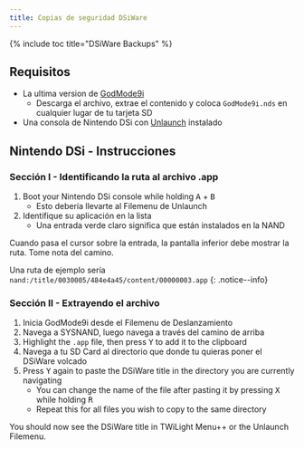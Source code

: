 ```yaml
---
title: Copias de seguridad DSiWare
---
```


{% include toc title="DSiWare Backups" %}

## Requisitos
- La ultima version de [GodMode9i](https://github.com/RocketRobz/godmode9i/releases)
   - Descarga el archivo, extrae el contenido y coloca `GodMode9i.nds` en cualquier lugar de tu tarjeta SD
- Una consola de Nintendo DSi con [Unlaunch](/unlaunch) instalado

## Nintendo DSi - Instrucciones

### Sección I - Identificando la ruta al archivo .app
1. Boot your Nintendo DSi console while holding <kbd class="face">A</kbd> + <kbd class="face">B</kbd>
   - Esto debería llevarte al Filemenu de Unlaunch
1. Identifique su aplicación en la lista
   - Una entrada verde claro significa que están instalados en la NAND

Cuando pasa el cursor sobre la entrada, la pantalla inferior debe mostrar la ruta. Tome nota del camino.

Una ruta de ejemplo sería `nand:/title/0030005/484e4a45/content/00000003.app`
{: .notice--info}

### Sección II - Extrayendo el archivo
1. Inicia GodMode9i desde el Filemenu de Deslanzamiento
1. Navega a SYSNAND, luego navega a través del camino de arriba
1. Highlight the `.app` file, then press <kbd class="face">Y</kbd> to add it to the clipboard
1. Navega a tu SD Card al directorio que donde tu quieras poner el DSiWare volcado
1. Press <kbd class="face">Y</kbd> again to paste the DSiWare title in the directory you are currently navigating
   - You can change the name of the file after pasting it by pressing <kbd class="face">X</kbd> while holding <kbd class="R">R</kbd>
   - Repeat this for all files you wish to copy to the same directory

You should now see the DSiWare title in TWiLight Menu++ or the Unlaunch Filemenu.
